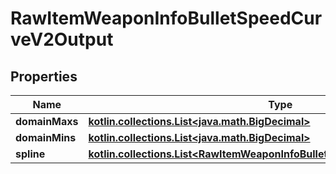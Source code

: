
# RawItemWeaponInfoBulletSpeedCurveV2Output

## Properties
| Name | Type | Description | Notes |
| ------------ | ------------- | ------------- | ------------- |
| **domainMaxs** | [**kotlin.collections.List&lt;java.math.BigDecimal&gt;**](java.math.BigDecimal.md) |  |  |
| **domainMins** | [**kotlin.collections.List&lt;java.math.BigDecimal&gt;**](java.math.BigDecimal.md) |  |  |
| **spline** | [**kotlin.collections.List&lt;RawItemWeaponInfoBulletSpeedCurveSplineV2Output&gt;**](RawItemWeaponInfoBulletSpeedCurveSplineV2Output.md) |  |  [optional] |



